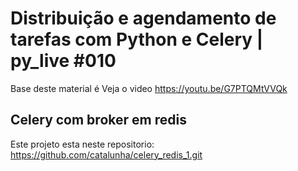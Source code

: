 # Distribuição e agendamento de tarefas com Python e Celery | py_live #010
Base deste material é 
Veja o video https://youtu.be/G7PTQMtVVQk

## Celery com broker em redis

Este projeto esta neste repositorio:
https://github.com/catalunha/celery_redis_1.git